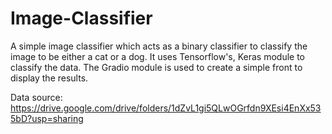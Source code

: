 # Image-Classifier
A simple image classifier which acts as a binary classifier to classify the image to be either a cat or a dog. It uses Tensorflow's, Keras module to classify the data. The Gradio module is used to create a simple front to display the results.

Data source: https://drive.google.com/drive/folders/1dZvL1gi5QLwOGrfdn9XEsi4EnXx535bD?usp=sharing
